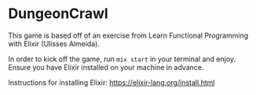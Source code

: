 # DungeonCrawl
This game is based off of an exercise from Learn Functional Programming with Elixir (Ulisses Almeida).

In order to kick off the game, run `mix start` in your terminal and enjoy. Ensure you have Elixir installed on your machine in advance.

Instructions for installing Elixir: https://elixir-lang.org/install.html